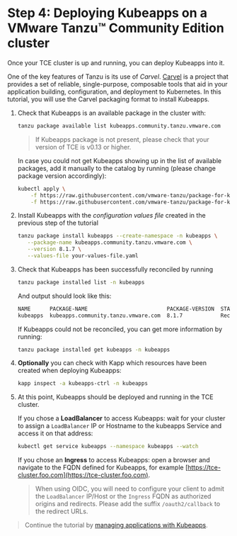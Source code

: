 # Step 4: Deploying Kubeapps on a VMware Tanzu™ Community Edition cluster

Once your TCE cluster is up and running, you can deploy Kubeapps into it.

One of the key features of Tanzu is its use of _Carvel_.
[Carvel](https://carvel.dev/) is a project that provides a set of reliable, single-purpose, composable tools that aid in your application building, configuration, and deployment to Kubernetes. In this tutorial, you will use the Carvel packaging format to install Kubeapps.

1. Check that Kubeapps is an available package in the cluster with:

    ```bash
    tanzu package available list kubeapps.community.tanzu.vmware.com
    ```

    > If Kubeapps package is not present, please check that your version of TCE is v0.13 or higher.

    In case you could not get Kubeapps showing up in the list of available packages, add it manually to the catalog by running (please change package version accordingly):

    ```bash
    kubectl apply \
        -f https://raw.githubusercontent.com/vmware-tanzu/package-for-kubeapps/main/metadata.yaml \
        -f https://raw.githubusercontent.com/vmware-tanzu/package-for-kubeapps/main/9.0.3/package.yaml
    ```

2. Install Kubeapps with the _configuration values file_ created in the previous step of the tutorial

    ```bash
    tanzu package install kubeapps --create-namespace -n kubeapps \
       --package-name kubeapps.community.tanzu.vmware.com \
       --version 8.1.7 \
       --values-file your-values-file.yaml
    ```

3. Check that Kubeapps has been successfully reconciled by running

    ```bash
    tanzu package installed list -n kubeapps
    ```

    And output should look like this:

    ```bash
    NAME      PACKAGE-NAME                         PACKAGE-VERSION  STATUS               
    kubeapps  kubeapps.community.tanzu.vmware.com  8.1.7            Reconcile succeeded
    ```

    If Kubeapps could not be reconciled, you can get more information by running:

    ```bash
    tanzu package installed get kubeapps -n kubeapps
    ```

4. **Optionally** you can check with Kapp which resources have been created when deploying Kubeapps:

    ```bash
    kapp inspect -a kubeapps-ctrl -n kubeapps
    ```

5. At this point, Kubeapps should be deployed and running in the TCE cluster.

    If you chose a **LoadBalancer** to access Kubeapps: wait for your cluster to assign a `LoadBalancer` IP or Hostname to the kubeapps Service and access it on that address:

    ```bash
    kubectl get service kubeapps --namespace kubeapps --watch
    ```

    If you chose an **Ingress** to access Kubeapps: open a browser and navigate to the FQDN defined for Kubeapps, for example [https://tce-cluster.foo.com](https://tce-cluster.foo.com).

    > When using OIDC, you will need to configure your client to admit the `LoadBalancer` IP/Host or the `Ingress` FQDN as authorized origins and redirects. Please add the suffix `/oauth2/callback` to the redirect URLs.

> Continue the tutorial by [managing applications with Kubeapps](./05-Managing-applications.md).

